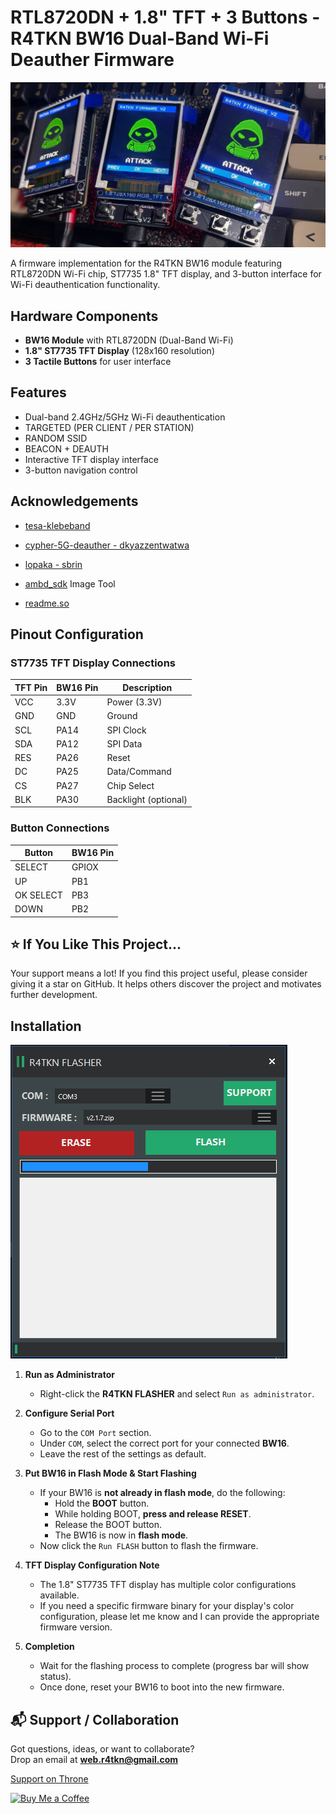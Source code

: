 # RTL8720DN + 1.8" TFT + 3 Buttons - R4TKN BW16 Dual-Band Wi-Fi Deauther Firmware

![Project Banner](https://github.com/rusyln/R4TKN-FIRMWARE-BW16/blob/master/Screenshots/Banner.png)

A firmware implementation for the R4TKN BW16 module featuring RTL8720DN Wi-Fi chip, ST7735 1.8" TFT display, and 3-button interface for Wi-Fi deauthentication functionality.

## Hardware Components
- **BW16 Module** with RTL8720DN (Dual-Band Wi-Fi)
- **1.8" ST7735 TFT Display** (128x160 resolution)
- **3 Tactile Buttons** for user interface

## Features
- Dual-band 2.4GHz/5GHz Wi-Fi deauthentication
- TARGETED (PER CLIENT / PER STATION)
- RANDOM SSID
- BEACON + DEAUTH
- Interactive TFT display interface
- 3-button navigation control

## Acknowledgements
 - [tesa-klebeband](https://github.com/tesa-klebeband/RTL8720dn-Deauther)
 - [cypher-5G-deauther - dkyazzentwatwa](https://github.com/dkyazzentwatwa/cypher-5G-deauther/)

 - [lopaka - sbrin](https://github.com/sbrin/lopaka)

 - [ambd_sdk](https://github.com/ambiot/ambd_sdk) Image Tool

 - [readme.so](https://github.com/octokatherine/readme.so) 

## Pinout Configuration

### ST7735 TFT Display Connections
| TFT Pin | BW16 Pin | Description          |
|---------|----------|----------------------|
| VCC     | 3.3V     | Power (3.3V)         |
| GND     | GND      | Ground               |
| SCL     | PA14    | SPI Clock            |
| SDA     | PA12    | SPI Data             |
| RES     | PA26    | Reset                |
| DC      | PA25    | Data/Command         |
| CS      | PA27    | Chip Select          |
| BLK     | PA30     | Backlight (optional) |



### Button Connections
| Button  | BW16 Pin |
|---------|----------|
| SELECT    | GPIOX    | 
| UP    | PB1    | 
|  OK SELECT   | PB3    | 
| DOWN  | PB2      | 

## ⭐ If You Like This Project...
Your support means a lot! If you find this project useful, please consider giving it a star on GitHub. It helps others discover the project and motivates further development.


## Installation
![Flasher](https://github.com/rusyln/R4TKN-FIRMWARE-BW16/blob/master/Screenshots/Flasher.png)
1. **Run as Administrator**  
   - Right-click the **R4TKN FLASHER** and select `Run as administrator`.

2. **Configure Serial Port**  
   - Go to the `COM Port` section.  
   - Under `COM`, select the correct port for your connected **BW16**.  
   - Leave the rest of the settings as default.

3. **Put BW16 in Flash Mode & Start Flashing**  
   - If your BW16 is **not already in flash mode**, do the following:  
     - Hold the **BOOT** button.  
     - While holding BOOT, **press and release RESET**.  
     - Release the BOOT button.  
     - The BW16 is now in **flash mode**.  
   - Now click the `Run FLASH` button to flash the firmware.

4. **TFT Display Configuration Note**  
   - The 1.8" ST7735 TFT display has multiple color configurations available.  
   - If you need a specific firmware binary for your display's color configuration, please let me know and I can provide the appropriate firmware version.

5. **Completion**  
   - Wait for the flashing process to complete (progress bar will show status).  
   - Once done, reset your BW16 to boot into the new firmware.

## 📬 Support / Collaboration

Got questions, ideas, or want to collaborate?  
Drop an email at **web.r4tkn@gmail.com**

[Support on Throne](https://throne.com/r4tkn)

[![Buy Me a Coffee](https://www.buymeacoffee.com/assets/img/custom_images/orange_img.png)](http://coff.ee/rusn)
